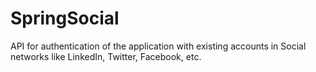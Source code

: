 # SpringSocial
API for authentication of the application with existing accounts in Social networks like LinkedIn, Twitter, Facebook, etc.
